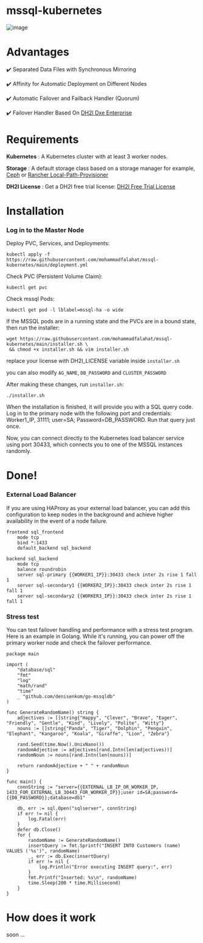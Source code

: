 # mssql-kubernetes

![image](https://github.com/falahatme/mssql-kubernetes/assets/7458874/87e1257e-0063-40fb-9eb9-46f969077146)

# Advantages

✔️ Separated Data Files with Synchronous Mirroring

✔️ Affinity for Automatic Deployment on Different Nodes

✔️ Automatic Failover and Failback Handler (Quorum)

✔️ Failover Handler Based On [DH2I Dxe Enterprise](https://dh2i.com/dxenterprise-high-availability/)

# Requirements

**Kubernetes** : A Kubernetes cluster with at least 3 worker nodes.

**Storage** : A default storage class based on a storage manager for example, [Ceph](https://github.com/mohammadfalahat/rook) or [Rancher Local-Path-Provisioner](https://github.com/rancher/local-path-provisioner)

**DH2I License** : Get a DH2I free trial license: [DH2I Free Trial License](https://clients.dh2i.com/Default.aspx)

# Installation

### Log in to the Master Node

Deploy PVC, Services, and Deployments:

```
kubectl apply -f https://raw.githubusercontent.com/mohammadfalahat/mssql-kubernetes/main/deployment.yml
```

Check PVC (Persistent Volume Claim):

```
kubectl get pvc
```

Check mssql Pods:

```
kubectl get pod -l lblabel=mssql-ha -o wide 
```

If the MSSQL pods are in a running state and the PVCs are in a bound state, then run the installer:

```
wget https://raw.githubusercontent.com/mohammadfalahat/mssql-kubernetes/main/installer.sh \
 && chmod +x installer.sh && vim installer.sh
```

replace your license with DH2I_LICENSE variable inside `installer.sh`

you can also modify `AG_NAME`, `DB_PASSWORD` and `CLUSTER_PASSWORD`

After making these changes, run `installer.sh`:

```
./installer.sh
```

When the installation is finished, it will provide you with a SQL query code. Log in to the primary node with the following port and credentials: Worker1_IP, 31111; user=SA; Password=DB_PASSWORD. Run that query just once.

Now, you can connect directly to the Kubernetes load balancer service using port 30433, which connects you to one of the MSSQL instances randomly.

# Done!

### External Load Balancer

If you are using HAProxy as your external load balancer, you can add this configuration to keep nodes in the background and achieve higher availability in the event of a node failure.

```
frontend sql_frontend
    mode tcp
    bind *:1433
    default_backend sql_backend

backend sql_backend
    mode tcp
    balance roundrobin
    server sql-primary {{WORKER1_IP}}:30433 check inter 2s rise 1 fall 1
    server sql-secondary1 {{WORKER2_IP}}:30433 check inter 2s rise 1 fall 1
    server sql-secondary2 {{WORKER3_IP}}:30433 check inter 2s rise 1 fall 1
```

### Stress test

You can test failover handling and performance with a stress test program. Here is an example in Golang. While it's running, you can power off the primary worker node and check the failover performance.

```
package main

import (
	"database/sql"
	"fmt"
	"log"
	"math/rand"
	"time"
	_ "github.com/denisenkom/go-mssqldb"
)

func GenerateRandomName() string {
	adjectives := []string{"Happy", "Clever", "Brave", "Eager", "Friendly", "Gentle", "Kind", "Lively", "Polite", "Witty"}
	nouns := []string{"Panda", "Tiger", "Dolphin", "Penguin", "Elephant", "Kangaroo", "Koala", "Giraffe", "Lion", "Zebra"}

	rand.Seed(time.Now().UnixNano())
	randomAdjective := adjectives[rand.Intn(len(adjectives))]
	randomNoun := nouns[rand.Intn(len(nouns))]

	return randomAdjective + " " + randomNoun
}

func main() {
	connString := "server={{EXTERNAL_LB_IP_OR_WORKER_IP, 1433_FOR_EXTERNAL_LB_30443_FOR_WORKER_IP}};user id=SA;password={{DB_PASSWORD}};database=db1"

	db, err := sql.Open("sqlserver", connString)
	if err != nil {
		log.Fatal(err)
	}
	defer db.Close()
	for {
		randomName := GenerateRandomName()
		insertQuery := fmt.Sprintf("INSERT INTO Customers (name) VALUES ('%s')", randomName)
		_, err := db.Exec(insertQuery)
		if err != nil {
			log.Println("Error executing INSERT query:", err)
		}
		fmt.Printf("Inserted: %s\n", randomName)
		time.Sleep(200 * time.Millisecond)
	}
}
```

# How does it work
soon ...
